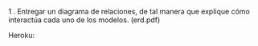 1 . Entregar un diagrama de relaciones, de tal manera que explique cómo interactúa cada uno de los modelos. (erd.pdf)

Heroku: 
